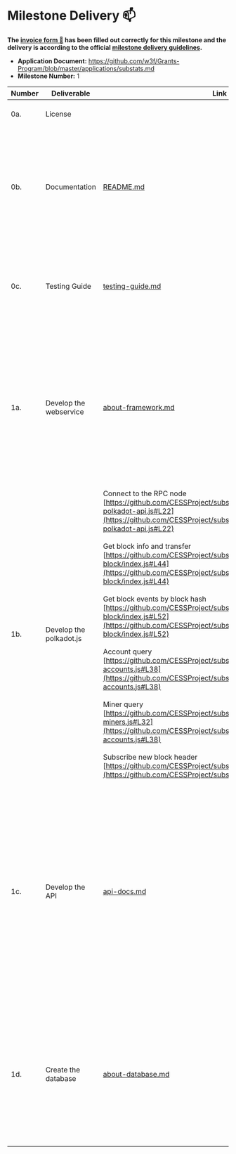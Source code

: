 # Milestone Delivery :mailbox:

**The [invoice form :pencil:](https://docs.google.com/forms/d/e/1FAIpQLSfmNYaoCgrxyhzgoKQ0ynQvnNRoTmgApz9NrMp-hd8mhIiO0A/viewform) has been filled out correctly for this milestone and the delivery is according to the official [milestone delivery guidelines](https://github.com/w3f/Grants-Program/blob/master/docs/milestone-deliverables-guidelines.md).**  

* **Application Document:** https://github.com/w3f/Grants-Program/blob/master/applications/substats.md  
* **Milestone Number:** 1

| Number | Deliverable             | Link                                                         | Notes                                                        |
| ------ | ----------------------- | ------------------------------------------------------------ | ------------------------------------------------------------ |
| 0a.    | License                 |                                                              | Apache 2.0 / GPLv3 / MIT / Unlicense                         |
| 0b.    | Documentation           | [README.md](https://github.com/CESSProject/substats/blob/master/README.md) | We provided both **inline documentation** of the code and a basic **tutorial** that explains how to use the product, display and explain the function of each component. |
| 0c.    | Testing Guide           | [testing-guide.md](https://github.com/CESSProject/substats/blob/master/documents/testing-guide.md) | Unit testing could be applied to ensure reliability. Documentation of tests and results will be provided. |
| 1a.    | Develop the webservice  | [about-framework.md](https://github.com/CESSProject/substats/blob/master/documents/about-framework.md) | We used the express.js framework to build the basic back-end services, and installed the database link toolkit to achieve stable network communication, database connection and other functions to prepare for upper-layer applications. |
| 1b.    | Develop the polkadot.js | Connect to the RPC node<br /> [https://github.com/CESSProject/substats/blob/master/bll/init-polkadot-api.js#L22](https://github.com/CESSProject/substats/blob/master/bll/init-polkadot-api.js#L22)<br /><br />Get block info and transfer<br />[https://github.com/CESSProject/substats/blob/master/app/sync-block/index.js#L44](https://github.com/CESSProject/substats/blob/master/app/sync-block/index.js#L44)<br /><br />Get block events by block hash<br />[https://github.com/CESSProject/substats/blob/master/app/sync-block/index.js#L52](https://github.com/CESSProject/substats/blob/master/app/sync-block/index.js#L52)<br /><br />Account query<br />[https://github.com/CESSProject/substats/blob/master/app/timer/get-accounts.js#L38](https://github.com/CESSProject/substats/blob/master/app/timer/get-accounts.js#L38)<br /><br />Miner query<br />[https://github.com/CESSProject/substats/blob/master/app/timer/get-miners.js#L32](https://github.com/CESSProject/substats/blob/master/app/timer/get-accounts.js#L38)<br /><br />Subscribe new block header<br />[https://github.com/CESSProject/substats/blob/master/bll/sub.js#L19](https://github.com/CESSProject/substats/blob/master/bll/sub.js#L19) | We used the polkadot.js API to interact with the PRC nodes of the blockchain network developed based on Substrate. And implemented interfaces including block query, transaction query, Account query, Miner query, and new block subscription. |
| 1c.    | Develop the API         | [api-docs.md](https://github.com/CESSProject/substats/blob/master/documents/api-docs.md) | We defined the back-end API specification for the front-end service to call, including the data structure, request parameters, request event processing function, return data format, etc. At the same time, we implemented the construction of the interface layer to meet the custom development needs of developers. |
| 1d.    | Create the database     | [about-database.md](https://github.com/CESSProject/substats/blob/master/documents/about-database.md) | We built MySQL database service, created table structure, completed index creation, data structure constraints, and implemented MYSQL connection driver through Node.js. |
